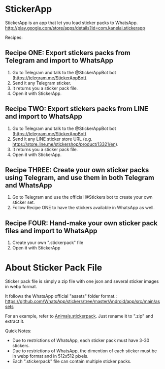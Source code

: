 # StickerApp
StickerApp is an app that let you load sticker packs to WhatsApp.
http://play.google.com/store/apps/details?id=com.kanelai.stickerapp

Recipes:

## Recipe ONE: Export stickers packs from Telegram and import to WhatsApp
1. Go to Telegram and talk to the @StickerAppBot bot (https://telegram.me/StickerAppBot).
2. Send it any Telegram sticker.
3. It returns you a sticker pack file.
4. Open it with StickerApp.

## Recipe TWO: Export stickers packs from LINE and import to WhatsApp
1. Go to Telegram and talk to the @StickerAppBot bot (https://telegram.me/StickerAppBot).
2. Send it any LINE sticker store URL (e.g. https://store.line.me/stickershop/product/13321/en).
3. It returns you a sticker pack file.
4. Open it with StickerApp.

## Recipe THREE: Create your own sticker packs using Telegram, and use them in both Telegram and WhatsApp
1. Go to Telegram and use the official @Stickers bot to create your own sticker set.
2. Follow Recipe ONE to have the stickers available in WhatsApp as well.

## Recipe FOUR: Hand-make your own sticker pack files and import to WhatsApp
1. Create your own ".stickerpack" file
2. Open it with StickerApp




About Sticker Pack File
=======================

Sticker pack file is simply a zip file with one json and several sticker images in webp format.

It follows the WhatsApp official "assets" folder format.:
https://github.com/WhatsApp/stickers/tree/master/Android/app/src/main/assets

For an example, refer to [Animals.stickerpack](Animals.stickerpack). Just rename it to ".zip" and extract it.

Quick Notes:
- Due to restrictions of WhatsApp, each sticker pack must have 3-30 stickers.
- Due to restrictions of WhatsApp, the dimention of each sticker must be in webp format and in 512x512 pixels.
- Each ".stickerpack" file can contain multiple sticker packs.
